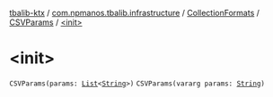 [tbalib-ktx](../../../index.md) / [com.npmanos.tbalib.infrastructure](../../index.md) / [CollectionFormats](../index.md) / [CSVParams](index.md) / [&lt;init&gt;](./-init-.md)

# &lt;init&gt;

`CSVParams(params: `[`List`](https://kotlinlang.org/api/latest/jvm/stdlib/kotlin.collections/-list/index.html)`<`[`String`](https://kotlinlang.org/api/latest/jvm/stdlib/kotlin/-string/index.html)`>)`
`CSVParams(vararg params: `[`String`](https://kotlinlang.org/api/latest/jvm/stdlib/kotlin/-string/index.html)`)`